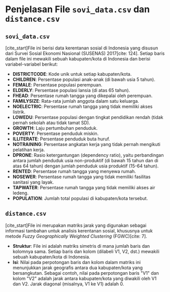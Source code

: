 # Penjelasan File `sovi_data.csv` dan `distance.csv`

## `sovi_data.csv`

[cite_start]File ini berisi data kerentanan sosial di Indonesia yang disusun dari Survei Sosial Ekonomi Nasional (SUSENAS) 2017[cite: 124]. Setiap baris dalam file ini mewakili sebuah kabupaten/kota di Indonesia dan berisi variabel-variabel berikut:

* **DISTRICTCODE**: Kode unik untuk setiap kabupaten/kota.
* **CHILDREN**: Persentase populasi anak-anak (di bawah usia 5 tahun).
* **FEMALE**: Persentase populasi perempuan.
* **ELDERLY**: Persentase populasi lansia (di atas 65 tahun).
* **FHEAD**: Persentase rumah tangga yang dikepalai oleh perempuan.
* **FAMILYSIZE**: Rata-rata jumlah anggota dalam satu keluarga.
* **NOELECTRIC**: Persentase rumah tangga yang tidak memiliki akses listrik.
* **LOWEDU**: Persentase populasi dengan tingkat pendidikan rendah (tidak pernah sekolah atau tidak tamat SD).
* **GROWTH**: Laju pertumbuhan penduduk.
* **POVERTY**: Persentase penduduk miskin.
* **ILLITERATE**: Persentase penduduk buta huruf.
* **NOTRAINING**: Persentase angkatan kerja yang tidak pernah mengikuti pelatihan kerja.
* **DPRONE**: Rasio ketergantungan (dependency ratio), yaitu perbandingan antara jumlah penduduk usia non-produktif (di bawah 15 tahun dan di atas 64 tahun) dengan jumlah penduduk usia produktif (15-64 tahun).
* **RENTED**: Persentase rumah tangga yang menyewa rumah.
* **NOSEWER**: Persentase rumah tangga yang tidak memiliki fasilitas sanitasi yang layak.
* **TAPWATER**: Persentase rumah tangga yang tidak memiliki akses air ledeng.
* **POPULATION**: Jumlah total populasi di kabupaten/kota tersebut.

## `distance.csv`

[cite_start]File ini merupakan matriks jarak yang digunakan sebagai informasi tambahan untuk analisis kerentanan sosial, khususnya untuk metode *Fuzzy Geographically Weighted Clustering* (FGWC)[cite: 7].

* **Struktur**: File ini adalah matriks simetris di mana jumlah baris dan kolomnya sama. Setiap baris dan kolom (dilabeli V1, V2, dst.) mewakili sebuah kabupaten/kota di Indonesia.
* **Isi**: Nilai pada perpotongan baris dan kolom dalam matriks ini menunjukkan jarak geografis antara dua kabupaten/kota yang bersangkutan. Sebagai contoh, nilai pada perpotongan baris "V1" dan kolom "V2" adalah jarak antara kabupaten/kota yang diwakili oleh V1 dan V2. Jarak diagonal (misalnya, V1 ke V1) adalah 0.